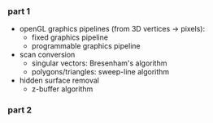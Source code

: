 ### part 1
- openGL graphics pipelines (from 3D vertices -> pixels):
	- fixed graphics pipeline
	- programmable graphics pipeline
- scan conversion
	- singular vectors: Bresenham's algorithm
	- polygons/triangles: sweep-line algorithm
- hidden surface removal
	- z-buffer algorithm

### part 2